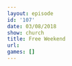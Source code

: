 ```yaml
---
layout: episode
id: '107'
date: 03/08/2018
show: church
title: Free Weekend
url: 
games: []
---
```

